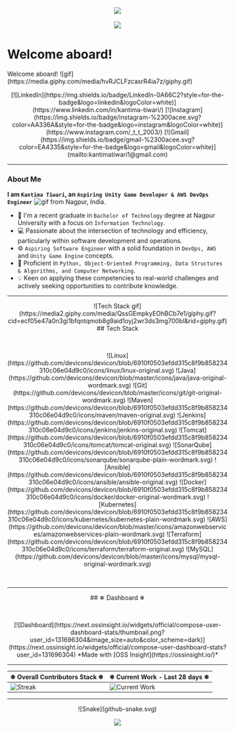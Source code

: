 <p align="center">
  <img src="https://capsule-render.vercel.app/api?type=waving&color=gradient&text=Hello!&height=100&section=header"/>
</p>

<div align="center">
  <img src="https://i.giphy.com/media/v1.Y2lkPTc5MGI3NjExYm5vaHRnaGpjbXl0M2V2ZGo4Y3E3ZDlua2tmaDZidHVyNTdyazY0NiZlcD12MV9pbnRlcm5hbF9naWZfYnlfaWQmY3Q9cw/KzJkzjggfGN5Py6nkT/giphy.gif" width="200"/>
</div>

# Welcome aboard! 
<i></i>
<p><span class="bold">Welcome aboard!</span> ![gif](https://media.giphy.com/media/hvRJCLFzcasrR4ia7z/giphy.gif)
</p>

<div align="center">
  [![LinkedIn](https://img.shields.io/badge/LinkedIn-0A66C2?style=for-the-badge&logo=linkedin&logoColor=white)](https://www.linkedin.com/in/kantima-tiwari/)
  [![Instagram](https://img.shields.io/badge/instagram-%2300acee.svg?color=AA336A&style=for-the-badge&logo=instagram&logoColor=white)](https://www.instagram.com/_t_t_2003/)
  [![Gmail](https://img.shields.io/badge/gmail-%2300acee.svg?color=EA4335&style=for-the-badge&logo=gmail&logoColor=white)](mailto:kantimatiwari1@gmail.com)
</div>

---

### About Me
**I am `Kantima Tiwari`, an `Aspiring Unity Game Developer & AWS DevOps Engineer`** ![gif](https://media.giphy.com/media/WUlplcMpOCEmTGBtBW/giphy.gif) from Nagpur, India.
- :telescope: I'm a recent graduate in `Bachelor of Technology` degree at Nagpur University with a focus on `Information Technology`.
- :computer: Passionate about the intersection of technology and efficiency, particularly within software development and operations.
- :gear: `Aspiring Software Engineer` with a solid foundation in `DevOps, AWS` and `Unity Game Engine` concepts.
- :rocket: Proficient in `Python, Object-Oriented Programming, Data Structures & Algorithms, and Computer Networking`.
- :bulb: Keen on applying these competencies to real-world challenges and actively seeking opportunities to contribute knowledge.

---

<div align="center">
  ![Tech Stack gif](https://media2.giphy.com/media/QssGEmpkyEOhBCb7e1/giphy.gif?cid=ecf05e47a0n3gi1bfqntqmob8g9aid1oyj2wr3ds3mg700bl&rid=giphy.gif)  
  ## Tech Stack
</div>

&nbsp;

<div align="center">
  ![Linux](https://github.com/devicons/devicon/blob/6910f0503efdd315c8f9b858234310c06e04d9c0/icons/linux/linux-original.svg) ![Java](https://github.com/devicons/devicon/blob/master/icons/java/java-original-wordmark.svg) ![Git](https://github.com/devicons/devicon/blob/master/icons/git/git-original-wordmark.svg) ![Maven](https://github.com/devicons/devicon/blob/6910f0503efdd315c8f9b858234310c06e04d9c0/icons/maven/maven-original.svg)  
  ![Jenkins](https://github.com/devicons/devicon/blob/6910f0503efdd315c8f9b858234310c06e04d9c0/icons/jenkins/jenkins-original.svg) ![Tomcat](https://github.com/devicons/devicon/blob/6910f0503efdd315c8f9b858234310c06e04d9c0/icons/tomcat/tomcat-original.svg) ![SonarQube](https://github.com/devicons/devicon/blob/6910f0503efdd315c8f9b858234310c06e04d9c0/icons/sonarqube/sonarqube-plain-wordmark.svg) ![Ansible](https://github.com/devicons/devicon/blob/6910f0503efdd315c8f9b858234310c06e04d9c0/icons/ansible/ansible-original.svg)  
  ![Docker](https://github.com/devicons/devicon/blob/6910f0503efdd315c8f9b858234310c06e04d9c0/icons/docker/docker-original-wordmark.svg) ![Kubernetes](https://github.com/devicons/devicon/blob/6910f0503efdd315c8f9b858234310c06e04d9c0/icons/kubernetes/kubernetes-plain-wordmark.svg) ![AWS](https://github.com/devicons/devicon/blob/master/icons/amazonwebservices/amazonwebservices-plain-wordmark.svg) ![Terraform](https://github.com/devicons/devicon/blob/6910f0503efdd315c8f9b858234310c06e04d9c0/icons/terraform/terraform-original.svg)  
  ![MySQL](https://github.com/devicons/devicon/blob/master/icons/mysql/mysql-original-wordmark.svg)  
</div>

&nbsp;

---

<div align="center">
  ## ❄ Dashboard ❄
</div>

&nbsp;

<div align="center">
  [![Dashboard](https://next.ossinsight.io/widgets/official/compose-user-dashboard-stats/thumbnail.png?user_id=131696304&image_size=auto&color_scheme=dark)](https://next.ossinsight.io/widgets/official/compose-user-dashboard-stats?user_id=131696304)  
  *Made with [OSS Insight](https://ossinsight.io/)*
</div>

---

| ❄ Overall Contributors Stack ❄ | ❄ Current Work - Last 28 days ❄ |
| ----------- | ----------- |
| ![Streak](https://github-readme-streak-stats.herokuapp.com?user=kantimatiwari&theme=tokyonight&hide_border=true&card_height=210&border_radius=15) | ![Current Work](https://next.ossinsight.io/widgets/official/compose-currently-working-on/thumbnail.png?user_id=131696304&activity_type=all&image_size=auto&color_scheme=dark) |

---

<p align="center">
  ![Snake](github-snake.svg)
</p>

<p align="center">
  <img src="https://capsule-render.vercel.app/api?type=waving&color=gradient&height=100&section=footer"/>
</p>

